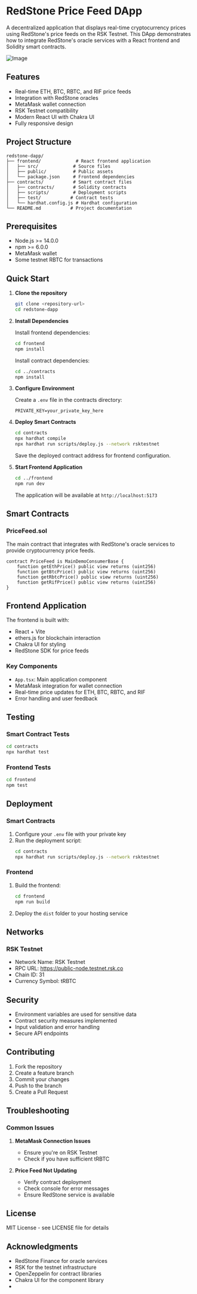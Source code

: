 # RedStone Price Feed DApp

A decentralized application that displays real-time cryptocurrency prices using RedStone's price feeds on the RSK Testnet. This DApp demonstrates how to integrate RedStone's oracle services with a React frontend and Solidity smart contracts.

![Image](https://github.com/user-attachments/assets/7335a546-917d-407b-ae76-30738419b322)

## Features

- Real-time ETH, BTC, RBTC, and RIF price feeds
- Integration with RedStone oracles
- MetaMask wallet connection
- RSK Testnet compatibility
- Modern React UI with Chakra UI
- Fully responsive design

## Project Structure

```
redstone-dapp/
├── frontend/             # React frontend application
│   ├── src/             # Source files
│   ├── public/          # Public assets
│   └── package.json     # Frontend dependencies
├── contracts/           # Smart contract files
│   ├── contracts/       # Solidity contracts
│   ├── scripts/         # Deployment scripts
│   ├── test/           # Contract tests
│   └── hardhat.config.js # Hardhat configuration
└── README.md           # Project documentation
```

## Prerequisites

- Node.js >= 14.0.0
- npm >= 6.0.0
- MetaMask wallet
- Some testnet RBTC for transactions

## Quick Start

1. **Clone the repository**
   ```bash
   git clone <repository-url>
   cd redstone-dapp
   ```

2. **Install Dependencies**

   Install frontend dependencies:
   ```bash
   cd frontend
   npm install
   ```

   Install contract dependencies:
   ```bash
   cd ../contracts
   npm install
   ```

3. **Configure Environment**

   Create a `.env` file in the contracts directory:
   ```env
   PRIVATE_KEY=your_private_key_here
   ```

4. **Deploy Smart Contracts**
   ```bash
   cd contracts
   npx hardhat compile
   npx hardhat run scripts/deploy.js --network rsktestnet
   ```
   Save the deployed contract address for frontend configuration.

5. **Start Frontend Application**
   ```bash
   cd ../frontend
   npm run dev
   ```

   The application will be available at `http://localhost:5173`

## Smart Contracts

### PriceFeed.sol
The main contract that integrates with RedStone's oracle services to provide cryptocurrency price feeds.

```solidity
contract PriceFeed is MainDemoConsumerBase {
    function getEthPrice() public view returns (uint256)
    function getBtcPrice() public view returns (uint256)
    function getRbtcPrice() public view returns (uint256)
    function getRifPrice() public view returns (uint256)
}
```

## Frontend Application

The frontend is built with:
- React + Vite
- ethers.js for blockchain interaction
- Chakra UI for styling
- RedStone SDK for price feeds

### Key Components

- `App.tsx`: Main application component
- MetaMask integration for wallet connection
- Real-time price updates for ETH, BTC, RBTC, and RIF
- Error handling and user feedback

## Testing

### Smart Contract Tests
```bash
cd contracts
npx hardhat test
```

### Frontend Tests
```bash
cd frontend
npm test
```

## Deployment

### Smart Contracts
1. Configure your `.env` file with your private key
2. Run the deployment script:
   ```bash
   cd contracts
   npx hardhat run scripts/deploy.js --network rsktestnet
   ```

### Frontend
1. Build the frontend:
   ```bash
   cd frontend
   npm run build
   ```
2. Deploy the `dist` folder to your hosting service

## Networks

### RSK Testnet
- Network Name: RSK Testnet
- RPC URL: https://public-node.testnet.rsk.co
- Chain ID: 31
- Currency Symbol: tRBTC

## Security

- Environment variables are used for sensitive data
- Contract security measures implemented
- Input validation and error handling
- Secure API endpoints

## Contributing

1. Fork the repository
2. Create a feature branch
3. Commit your changes
4. Push to the branch
5. Create a Pull Request

## Troubleshooting

### Common Issues

1. **MetaMask Connection Issues**
   - Ensure you're on RSK Testnet
   - Check if you have sufficient tRBTC

2. **Price Feed Not Updating**
   - Verify contract deployment
   - Check console for error messages
   - Ensure RedStone service is available

## License


MIT License - see LICENSE file for details

## Acknowledgments



- RedStone Finance for oracle services
- RSK for the testnet infrastructure
- OpenZeppelin for contract libraries
- Chakra UI for the component library 
- 
